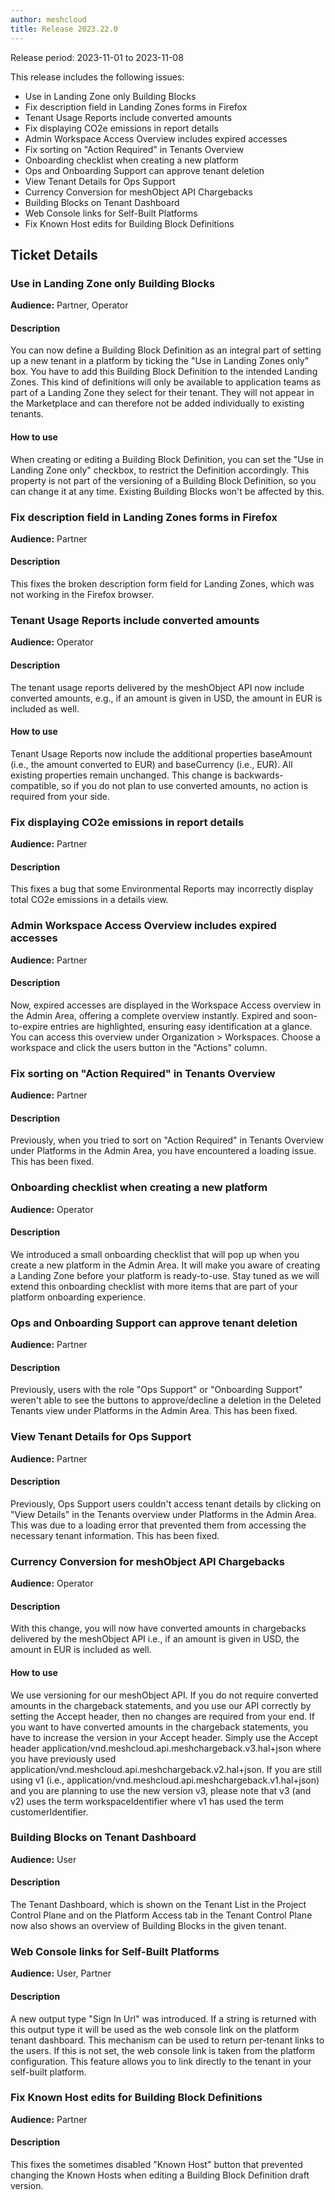 ```yaml
---
author: meshcloud
title: Release 2023.22.0
---
```


Release period: 2023-11-01 to 2023-11-08

This release includes the following issues:
* Use in Landing Zone only Building Blocks
* Fix description field in Landing Zones forms in Firefox
* Tenant Usage Reports include converted amounts
* Fix displaying CO2e emissions in report details
* Admin Workspace Access Overview includes expired accesses
* Fix sorting on "Action Required" in Tenants Overview
* Onboarding checklist when creating a new platform
* Ops and Onboarding Support can approve tenant deletion
* View Tenant Details for Ops Support
* Currency Conversion for meshObject API Chargebacks
* Building Blocks on Tenant Dashboard
* Web Console links for Self-Built Platforms
* Fix Known Host edits for Building Block Definitions
<!--truncate-->

## Ticket Details
### Use in Landing Zone only Building Blocks
**Audience:** Partner, Operator<br>

#### Description
You can now define a Building Block Definition as an integral part of setting up a new tenant in
a platform by ticking the "Use in Landing Zones only" box. You have to add this Building Block 
Definition to the intended Landing Zones.
This kind of definitions will only be available to application teams as part of a Landing Zone they select 
for their tenant. They will not appear in the Marketplace and can therefore not be added individually 
to existing tenants.

#### How to use
When creating or editing a Building Block Definition, you can set the "Use in Landing Zone only" checkbox,
to restrict the Definition accordingly. This property is not part of the versioning of a Building Block
Definition, so you can change it at any time. Existing Building Blocks won't be affected by this.

### Fix description field in Landing Zones forms in Firefox
**Audience:** Partner<br>

#### Description
This fixes the broken description form field for Landing Zones, which was not working in the
Firefox browser.

### Tenant Usage Reports include converted amounts
**Audience:** Operator<br>

#### Description
The tenant usage reports delivered by the meshObject API now include converted
amounts, e.g., if an amount is given in USD, the amount in EUR is included
as well.

#### How to use
Tenant Usage Reports now include the additional properties baseAmount (i.e.,
the amount converted to EUR) and baseCurrency (i.e., EUR). All existing
properties remain unchanged. This change is backwards-compatible, so if you do
not plan to use converted amounts, no action is required from your side.

### Fix displaying CO2e emissions in report details
**Audience:** Partner<br>

#### Description
This fixes a bug that some Environmental Reports may incorrectly display total CO2e emissions in a details view.

### Admin Workspace Access Overview includes expired accesses
**Audience:** Partner<br>

#### Description
Now, expired accesses are displayed in the Workspace Access overview in the Admin Area, offering a complete overview instantly. Expired and soon-to-expire entries are highlighted, ensuring easy identification at a glance. You can access this overview under Organization > Workspaces. Choose a workspace and click the users button in the "Actions" column.

### Fix sorting on "Action Required" in Tenants Overview
**Audience:** Partner<br>

#### Description
Previously, when you tried to sort on "Action Required" in Tenants Overview under Platforms in the Admin Area, you have encountered a loading issue. This has been fixed.

### Onboarding checklist when creating a new platform
**Audience:** Operator<br>

#### Description
We introduced a small onboarding checklist that will pop up when you create a new platform in the Admin Area.
It will make you aware of creating a Landing Zone before your platform is ready-to-use.
Stay tuned as we will extend this onboarding checklist with more items that are part of your platform onboarding experience.

### Ops and Onboarding Support can approve tenant deletion
**Audience:** Partner<br>

#### Description
Previously, users with the role "Ops Support" or "Onboarding Support" weren't able to see the buttons to approve/decline a deletion in the Deleted Tenants view under Platforms in the Admin Area. This has been fixed.

### View Tenant Details for Ops Support
**Audience:** Partner<br>

#### Description
Previously, Ops Support users couldn't access tenant details by clicking on "View Details" in the Tenants overview under Platforms in the Admin Area. This was due to a loading error that prevented them from accessing the necessary tenant information. This has been fixed.

### Currency Conversion for meshObject API Chargebacks
**Audience:** Operator<br>

#### Description
With this change, you will now have converted amounts in chargebacks delivered
by the meshObject API i.e., if an amount is given in USD, the amount in EUR is
included as well.

#### How to use
We use versioning for our meshObject API. If you do not require converted
amounts in the chargeback statements, and you use our API correctly by setting
the Accept header, then no changes are required from your end. If you want to
have converted amounts in the chargeback statements, you have to increase the version
in your Accept header. Simply use the Accept header application/vnd.meshcloud.api.meshchargeback.v3.hal+json
where you have previously used application/vnd.meshcloud.api.meshchargeback.v2.hal+json.
If you are still using v1 (i.e., application/vnd.meshcloud.api.meshchargeback.v1.hal+json)
and you are planning to use the new version v3, please note that v3 (and v2) uses the
term workspaceIdentifier where v1 has used the term customerIdentifier.

### Building Blocks on Tenant Dashboard
**Audience:** User<br>

#### Description
The Tenant Dashboard, which is shown on the Tenant List in the Project Control Plane and on the
Platform Access tab in the Tenant Control Plane now also shows an overview of Building
Blocks in the given tenant.

### Web Console links for Self-Built Platforms
**Audience:** User, Partner<br>

#### Description
A new output type "Sign In Url" was introduced. If a string is returned with
this output type it will be used as the web console link on the platform tenant
dashboard. This mechanism can be used to return per-tenant links to the users.
If this is not set, the web console link is taken from the platform
configuration. This feature allows you to link directly to the tenant in your 
self-built platform.

### Fix Known Host edits for Building Block Definitions
**Audience:** Partner<br>

#### Description
This fixes the sometimes disabled "Known Host" button that prevented changing the
Known Hosts when editing a Building Block Definition draft version.

